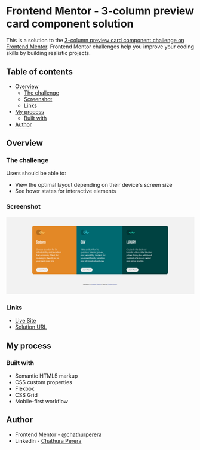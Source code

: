 # Frontend Mentor - 3-column preview card component solution

This is a solution to the [3-column preview card component challenge on Frontend Mentor](https://www.frontendmentor.io/challenges/3column-preview-card-component-pH92eAR2-). Frontend Mentor challenges help you improve your coding skills by building realistic projects. 

## Table of contents

- [Overview](#overview)
  - [The challenge](#the-challenge)
  - [Screenshot](#screenshot)
  - [Links](#links)
- [My process](#my-process)
  - [Built with](#built-with)
- [Author](#author)




## Overview

### The challenge

Users should be able to:

- View the optimal layout depending on their device's screen size
- See hover states for interactive elements

### Screenshot

![](images/127.0.0.1_5500_index.html.png)


### Links

- [Live Site](https://preview-card-component-r9sp5fgpa-chathurperera.vercel.app)
- [Solution URL](https://www.frontendmentor.io/solutions/preview-card-component-0AqdjnhaV)

## My process

### Built with

- Semantic HTML5 markup
- CSS custom properties
- Flexbox
- CSS Grid
- Mobile-first workflow



## Author

- Frontend Mentor - [@chathurperera](https://www.frontendmentor.io/profile/yourusername)
- Linkedin - [Chathura Perera](https://www.linkedin.com/in/chathura-perera-4889aa1a9/)

